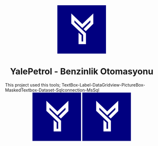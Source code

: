 <br />
<div align="center">
   <img src="https://github.com/Ardacanuysal/Benzinlik-Otomasyonu/blob/main/Benzin_istanyonu_otomasyonu/Resources/logo.png" width="160" height="160"  />
  <h1 align="center">YalePetrol - Benzinlik Otomasyonu</h1>
</div>
This project used this tools;
TextBox-Label-DataGridview-PictureBox-MaskedTextbox-Dataset-Sqlconnection-MsSql


   <div align="center">
  <img src="https://github.com/Ardacanuysal/Benzinlik-Otomasyonu/blob/main/Benzin_istanyonu_otomasyonu/Resources/logo.png" width="160" height="160"  />
  <img src="https://github.com/Ardacanuysal/Benzinlik-Otomasyonu/blob/main/Benzin_istanyonu_otomasyonu/Resources/logo.png" width="160" height="160"  />
  
